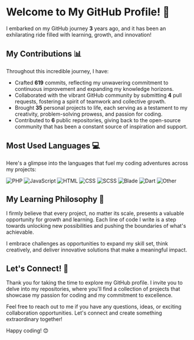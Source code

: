 # Welcome to My GitHub Profile! 🚀

I embarked on my GitHub journey **3** years ago, and it has been an exhilarating ride filled with learning, growth, and innovation!

## My Contributions 📊

Throughout this incredible journey, I have:

- Crafted **619** commits, reflecting my unwavering commitment to continuous improvement and expanding my knowledge horizons.
- Collaborated with the vibrant GitHub community by submitting **4** pull requests, fostering a spirit of teamwork and collective growth.
- Brought **35** personal projects to life, each serving as a testament to my creativity, problem-solving prowess, and passion for coding.
- Contributed to **6** public repositories, giving back to the open-source community that has been a constant source of inspiration and support.

## Most Used Languages 💻

Here's a glimpse into the languages that fuel my coding adventures across my projects:

![PHP](https://img.shields.io/static/v1?style=flat-square&label=%E2%A0%80&color=555&labelColor=%234F5D95&message=PHP%EF%B8%B132.8%25)
![JavaScript](https://img.shields.io/static/v1?style=flat-square&label=%E2%A0%80&color=555&labelColor=%23f1e05a&message=JavaScript%EF%B8%B130%25)
![HTML](https://img.shields.io/static/v1?style=flat-square&label=%E2%A0%80&color=555&labelColor=%23e34c26&message=HTML%EF%B8%B122%25)
![CSS](https://img.shields.io/static/v1?style=flat-square&label=%E2%A0%80&color=555&labelColor=%23663399&message=CSS%EF%B8%B17.4%25)
![SCSS](https://img.shields.io/static/v1?style=flat-square&label=%E2%A0%80&color=555&labelColor=%23c6538c&message=SCSS%EF%B8%B13.3%25)
![Blade](https://img.shields.io/static/v1?style=flat-square&label=%E2%A0%80&color=555&labelColor=%23f7523f&message=Blade%EF%B8%B11%25)
![Dart](https://img.shields.io/static/v1?style=flat-square&label=%E2%A0%80&color=555&labelColor=%2300B4AB&message=Dart%EF%B8%B10.8%25)
![Other](https://img.shields.io/static/v1?style=flat-square&label=%E2%A0%80&color=555&labelColor=%23ededed&message=Other%EF%B8%B12.3%25)

## My Learning Philosophy 🌱

I firmly believe that every project, no matter its scale, presents a valuable opportunity for growth and learning. Each line of code I write is a step towards unlocking new possibilities and pushing the boundaries of what's achievable.

I embrace challenges as opportunities to expand my skill set, think creatively, and deliver innovative solutions that make a meaningful impact.

## Let's Connect! 🤝

Thank you for taking the time to explore my GitHub profile. I invite you to delve into my repositories, where you'll find a collection of projects that showcase my passion for coding and my commitment to excellence.

Feel free to reach out to me if you have any questions, ideas, or exciting collaboration opportunities. Let's connect and create something extraordinary together!

Happy coding! 😊


<!-- 
Joined Github **3** years ago.

Since then, I have made 619 commits, submitted 4 pull requests, created 35 personal projects, and contributed to 6 public repositories.

Most used languages across my projects:

![PHP](https://img.shields.io/static/v1?style=flat-square&label=%E2%A0%80&color=555&labelColor=%234F5D95&message=PHP%EF%B8%B132.8%25)
![JavaScript](https://img.shields.io/static/v1?style=flat-square&label=%E2%A0%80&color=555&labelColor=%23f1e05a&message=JavaScript%EF%B8%B130%25)
![HTML](https://img.shields.io/static/v1?style=flat-square&label=%E2%A0%80&color=555&labelColor=%23e34c26&message=HTML%EF%B8%B122%25)
![CSS](https://img.shields.io/static/v1?style=flat-square&label=%E2%A0%80&color=555&labelColor=%23663399&message=CSS%EF%B8%B17.4%25)
![SCSS](https://img.shields.io/static/v1?style=flat-square&label=%E2%A0%80&color=555&labelColor=%23c6538c&message=SCSS%EF%B8%B13.3%25)
![Blade](https://img.shields.io/static/v1?style=flat-square&label=%E2%A0%80&color=555&labelColor=%23f7523f&message=Blade%EF%B8%B11%25)
![Dart](https://img.shields.io/static/v1?style=flat-square&label=%E2%A0%80&color=555&labelColor=%2300B4AB&message=Dart%EF%B8%B10.8%25)
![Other](https://img.shields.io/static/v1?style=flat-square&label=%E2%A0%80&color=555&labelColor=%23ededed&message=Other%EF%B8%B12.3%25)
-->

<!-- 
Since then I pushed **619** commits, opened **0** issues, submitted **4** pull requests, received **0** stars across **35** personal projects and contributed to **6** public repositories.
-->
